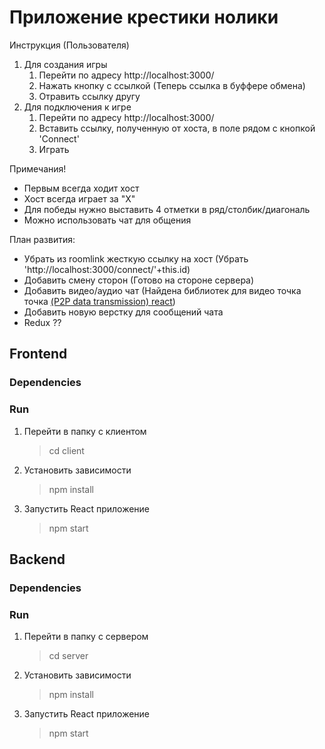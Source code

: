 # Приложение крестики нолики

Инструкция (Пользователя)
1. Для создания игры
    1. Перейти по адресу http://localhost:3000/ 
    2. Нажать кнопку с ссылкой (Теперь ссылка в буффере обмена)
    3. Отравить ссылку другу 
2. Для подключения к игре 
    1. Перейти по адресу http://localhost:3000/ 
    2. Вставить ссылку, полученную от хоста, в поле рядом с кнопкой 'Connect'
    3. Играть

Примечания!
- Первым всегда ходит хост 
- Хост всегда играет за "X"
- Для победы нужно выставить 4 отметки в ряд/столбик/диагональ
- Можно использовать чат для общения

План развития:
- Убрать из roomlink жесткую ссылку на хост (Убрать 'http://localhost:3000/connect/'+this.id)
- Добавить смену сторон (Готово на стороне сервера)
- Добавить видео/аудио чат (Найдена библиотек для видео точка точка [(P2P data transmission) react](https://www.npmjs.com/package/react-webrtc))
- Добавить новую верстку для сообщений чата
- Redux ?? 

## Frontend
### Dependencies
    
### Run
1. Перейти в папку с клиентом 
    > cd client
2. Установить зависимости
     > npm install
3. Запустить React приложение
    > npm start 

## Backend
### Dependencies

### Run
1. Перейти в папку с сервером 
    > cd server
2. Установить зависимости
    > npm install
3. Запустить React приложение
    > npm start


